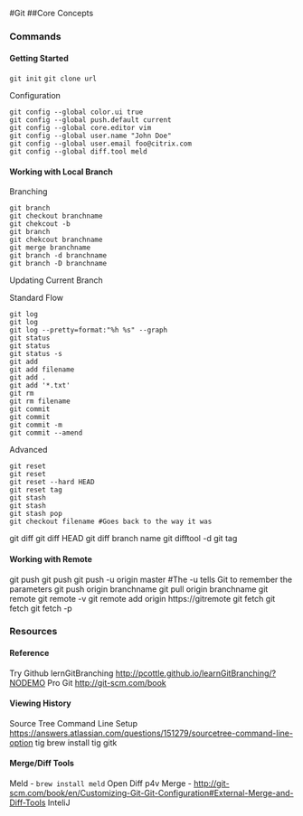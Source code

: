 #Git
##Core Concepts
### Commands
#### Getting Started

`git init`
`git clone url`

Configuration

```
git config --global color.ui true
git config --global push.default current
git config --global core.editor vim
git config --global user.name "John Doe"
git config --global user.email foo@citrix.com
git config --global diff.tool meld
```
#### Working with Local Branch
Branching
```
git branch
git checkout branchname
git chekcout -b
git branch
git chekcout branchname
git merge branchname
git branch -d branchname
git branch -D branchname
```
Updating Current Branch

Standard Flow
```
git log
git log
git log --pretty=format:"%h %s" --graph
git status
git status
git status -s
git add
git add filename
git add .
git add '*.txt'
git rm
git rm filename
git commit
git commit
git commit -m
git commit --amend
```

Advanced
```
git reset
git reset
git reset --hard HEAD
git reset tag
git stash
git stash
git stash pop
git checkout filename #Goes back to the way it was
```
git diff
git diff HEAD
git diff branch name
git difftool -d
git tag

#### Working with Remote
git push
git push
git push -u origin master #The -u tells Git to remember the parameters
git push origin branchname
git pull origin branchname
git remote
git remote -v
git remote add origin https://gitremote
git fetch
git fetch
git fetch -p
###	Resources
#### Reference
Try Github
lernGitBranching http://pcottle.github.io/learnGitBranching/?NODEMO
Pro Git http://git-scm.com/book
#### Viewing History
Source Tree
Command Line Setup
https://answers.atlassian.com/questions/151279/sourcetree-command-line-option
tig
brew install tig
gitk
#### Merge/Diff Tools
Meld - `brew install meld`
Open Diff
p4v Merge - http://git-scm.com/book/en/Customizing-Git-Git-Configuration#External-Merge-and-Diff-Tools
InteliJ

